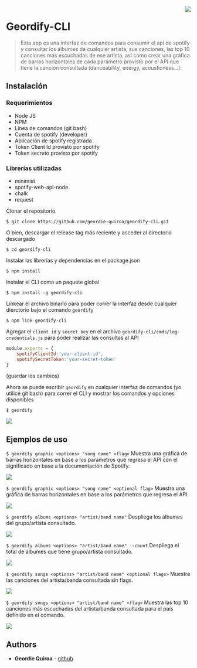 <img src="icon.png" align="right" />

# Geordify-CLI

> Esta app es una interfaz de comandos para consumir el api de spotify y consultar los álbumes de cualquier artista, sus canciones, las top 10 canciones más escuchadas de ese artista, así como crear una gráfica de barras horizontales de cada parámetro provisto por el API que tiene la canción consultada (danceability, energy, acousticness...). 

## Instalación
### Requerimientos
* Node JS
* NPM
* Línea de comandos (git bash)
* Cuenta de spotify (developer)
* Aplicación de spotify registrada
* Token Client Id provisto por spotify
* Token secreto provisto por spotify 

### Librerías utilizadas
* minimist
* spotify-web-api-node
* chalk
* request

Clonar el repositorio

`$ git clone https://github.com/geordie-quiroa/geordify-cli.git`

O bien, descargar el release tag más reciente y acceder al directorio descargado

`$ cd geordify-cli`

Instalar las librerías y dependencias en el package.json

`$ npm install`

Instalar el CLI como un paquete global

`$ npm install -g geordify-cli`

Linkear el archivo binario para poder correr la interfaz desde cualquier dierctorio bajo el comando `geordify`

 `$ npm link geordify-cli`

Agregar el `client id` y `secret key` en el archivo  `geordify-cli/cmds/log-credentials.js` para poder realizar las consultas al API

```javascript
module.exports = {
    spotifyClientId:'your-client-id',
    spotifySecretToken:'your-secret-token'
}
``` 

(guardar los cambios)

Ahora se puede escribir `geordify` en cualquier interfaz de comandos (yo utilicé git bash) para correr el CLI y mostrar los comandos y opciones disponibles

`$ geordify`

![](https://github.com/geordie-quiroa/geordify-cli/blob/master/geordifyHelp.png)

## Ejemplos de uso

`$ geordify graphic <options> "song name" <flag>` Muestra una gráfica de barras horizontales en base a los parámetros que regresa el API con el significado en base a la documentación de Spotify.

![](https://github.com/geordie-quiroa/geordify-cli/blob/master/exampleGraphicWithFlag.png)

`$ geordify graphic <options> "song name" <optional flag>` Muestra una gráfica de barras horizontales en base a los parámetros que regresa el API.

![](https://github.com/geordie-quiroa/geordify-cli/blob/master/exampleGraphicNoFlag.png)

`$ geordify albums <options> "artist/band name"` Despliega los álbumes del grupo/artista consultado.

![](https://github.com/geordie-quiroa/geordify-cli/blob/master/geordifyAlbumsExample.png)

`$ geordify albums <options> "artist/band name" --count` Despliega el total de álbumes que tiene grupo/artista consultado.

![](https://github.com/geordie-quiroa/geordify-cli/blob/master/exampleAlbumsCount.png)

`$ geordify songs <options> "artist/band name" <optional flags>` Muestra las canciones del artista/banda consultada sin flags.

![](https://github.com/geordie-quiroa/geordify-cli/blob/master/geordifySongsNoFlags.png)

`$ geordify songs <options> "artist/band name" <flag>` Muestra las top 10 canciones más escuchadas del artista/banda consultada para el país definido en el comando.

![](https://github.com/geordie-quiroa/geordify-cli/blob/master/geordifySongsWithFlags.png)

## Authors

* **Geordie Quiroa** - [github](https://github.com/geordie-quiroa)

